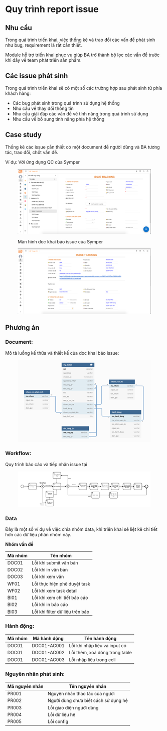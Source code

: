 # Quy trình report issue

## Nhu cầu

Trong quá trình triển khai, việc thống kê và trao đổi các vấn đề phát sinh như bug, requirement là rất cần thiết.

Module hỗ trợ triển khai phục vụ giúp BA trở thành bộ lọc các vấn đề trước khi đẩy về team phát triển sản phẩm.

## Các issue phát sinh

Trong quá trình triển khai sẽ có một số các trường hợp sau phát sinh từ phía khách hàng:

* Các bug phát sinh trong quá trình sử dụng hệ thống
* Nhu cầu về thay đổi thông tin
* Nhu cầu giải đáp các vấn đề về tính năng trong quá trình sử dụng
* Nhu cầu về bổ sung tính năng phía hệ thống

## Case study

Thống kê các issue cần thiết có một document để người dùng và BA tương tác, trao đổi, chốt vấn đề.

Ví dụ: Với ứng dụng QC của Symper

<figure><img src="../.gitbook/assets/image (32) (1) (1).png" alt=""><figcaption><p>Màn hình doc khai báo issue của Symper</p></figcaption></figure>

<figure><img src="../.gitbook/assets/image (30) (1) (1).png" alt=""><figcaption></figcaption></figure>

## Phương án

### Document:

Mô tả luồng kế thừa và thiết kế của doc khai báo issue:

<figure><img src="../.gitbook/assets/image (6) (2).png" alt=""><figcaption></figcaption></figure>

### Workflow:

Quy trình báo cáo và tiếp nhận issue tại

<figure><img src="../.gitbook/assets/image (37).png" alt=""><figcaption></figcaption></figure>

### Data

Đây là một số ví dụ về việc chia nhóm data, khi triển khai sẽ liệt kê chi tiết hơn các dữ liệu phân nhóm này.

**Nhóm vấn đề**

| Mã nhóm | Tên nhóm                        |
| ------- | ------------------------------- |
| DOC01   | Lỗi khi submit văn bản          |
| DOC02   | Lỗi khi in văn bản              |
| DOC03   | Lỗi khi xem văn                 |
| WF01    | Lỗi thực hiện phê duyệt task    |
| WF02    | Lỗi khi xem task detail         |
| BI01    | Lỗi khi xem chi tiết báo cáo    |
| BI02    | Lỗi khi in báo cáo              |
| BI03    | Lỗi khi filter dữ liệu trên báo |

### Hành động:

| Mã nhóm | Mã hành động | Tên hành động                  |
| ------- | ------------ | ------------------------------ |
| DOC01   | DOC01-AC001  | Lỗi khi nhập liệu và input có  |
| DOC01   | DOC01-AC002  | Lỗi thêm, xoá dòng trong table |
| DOC01   | DOC01-AC003  | Lỗi nhập liệu trong cell       |

### Nguyên nhân phát sinh:

| Mã nguyên nhân | Tên nguyên nhân                      |
| -------------- | ------------------------------------ |
| PR001          | Nguyên nhân thao tác của người       |
| PR002          | Người dùng chưa biết cách sử dụng hệ |
| PR003          | Lỗi giao diện người dùng             |
| PR004          | Lỗi dữ liệu hệ                       |
| PR005          | Lỗi config                           |

